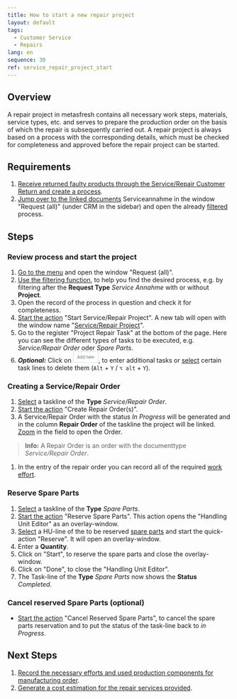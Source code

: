 ```yaml
---
title: How to start a new repair project
layout: default
tags:
  - Customer Service
  - Repairs
lang: en
sequence: 30
ref: service_repair_project_start
---
```


## Overview
A repair project in metasfresh contains all necessary work steps, materials, service types, etc. and serves to prepare the production order on the basis of which the repair is subsequently carried out. A repair project is always based on a process with the corresponding details, which must be checked for completeness and approved before the repair project can be started.

## Requirements
1. [Receive returned faulty products through the
Service/Repair Customer Return and create a process](Service_repair_customer_return).
1. [Jump over to the linked documents](JumptoviaSidebar)  Serviceannahme in the window "Request (all)" (under CRM in the sidebar) and open the already [filtered](Filtering_function) process.

## Steps

### Review process and start the project
1. [Go to the menu](Menu) and open the window "Request (all)".
1. [Use the filtering function](Filtering_function), to help you find the desired process, e.g. by filtering after the **Request Type** *Service Annahme* with or without **Project**.
1. Open the record of the process in question and check it for completeness.
1. [Start the action](StartAction) "Start Service/Repair Project". A new tab will open with the window name "[Service/Repair Project](Menu)".
1. Go to the register "Project Repair Task" at the bottom of the page. Here you can see the different types of tasks to be executed, e.g. *Service/Repair Order* oder *Spare Parts*.
1. ***Optional:*** Click on !["Add new"](assets/Add_New_Button.png), to enter additional tasks or [select](RecordSelection) certain task lines to delete them (`Alt` + `Y` / `⌥ alt` + `Y`).

### Creating a Service/Repair Order
1. [Select](RecordSelection) a taskline of the **Type** *Service/Repair Order*.
1. [Start the action](StartAction) "Create Repair Order(s)".
1. A Service/Repair Order with the status *In Progress* will be generated and in the column **Repair Order** of the taskline the project will be linked. [Zoom](Zoom_into_table_field) in the field to open the Order.
 >**Info:** A Repair Order is an order with the documenttype *Service/Repair Order*.

1. In the entry of the repair order you can record all of the required [work effort](Manufacturing_order_record_work).

### Reserve Spare Parts
1. [Select](RecordSelection) a taskline of the **Type** *Spare Parts*.
1. [Start the action](StartAction) "Reserve Spare Parts". This action opens the "Handling Unit Editor" as an overlay-window.
1. [Select](RecordSelection) a HU-line of the to be reserved <a href="Create_BOM" title="Create BOM">spare parts</a> and start the quick-action "Reserve". It will open an overlay-window.
1. Enter a **Quantity**.
1. Click on "Start", to reserve the spare parts and close the overlay-window.
1. Click on "Done", to close the "Handling Unit Editor".
1. The Task-line of the **Type** *Spare Parts* now shows the **Status** *Completed*.

### Cancel reserved Spare Parts (optional)
- [Start the action](StartAction) "Cancel Reserved Spare Parts", to cancel the spare parts reservation and to put the status of the task-line back to *in Progress*.

## Next Steps
1. [Record the necessary efforts and used production components for manufacturing order](Manufacturing_order_record_work).
1. [Generate a cost estimation for the repair services provided](Quotation_estimate_repair_services).
